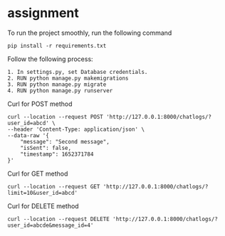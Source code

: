 # assignment

To run the project smoothly, run the following command
```
pip install -r requirements.txt
```
Follow the following process:
```
1. In settings.py, set Database credentials.
2. RUN python manage.py makemigrations
3. RUN python manage.py migrate
4. RUN python manage.py runserver
```


Curl for POST method
```
curl --location --request POST 'http://127.0.0.1:8000/chatlogs/?user_id=abcd' \
--header 'Content-Type: application/json' \
--data-raw '{
    "message": "Second message",
    "isSent": false,
    "timestamp": 1652371784
}'
```

Curl for GET method
```
curl --location --request GET 'http://127.0.0.1:8000/chatlogs/?limit=10&user_id=abcd'
```

Curl for DELETE method
```
curl --location --request DELETE 'http://127.0.0.1:8000/chatlogs/?user_id=abcde&message_id=4'
```
